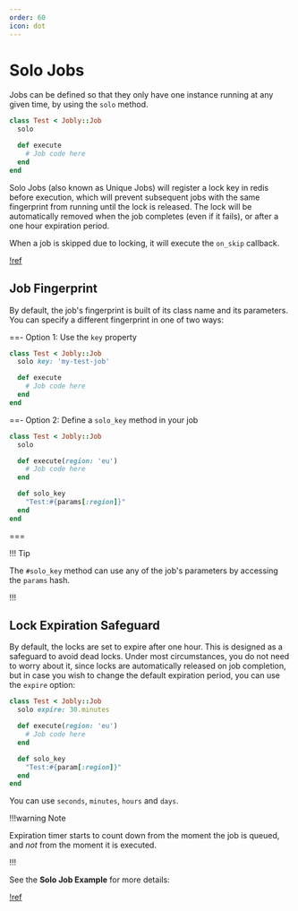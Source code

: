 ```yaml
---
order: 60
icon: dot
---
```


# Solo Jobs

Jobs can be defined so that they only have one instance running at any given time, by using the `solo` method.

```ruby Example
class Test < Jobly::Job
  solo

  def execute
    # Job code here
  end
end
```

Solo Jobs (also known as Unique Jobs) will register a lock key in redis before execution, which will prevent subsequent jobs with the same fingerprint from running until the lock is released. The lock will be automatically removed when the job completes (even if it fails), or after a one hour expiration period.

When a job is skipped due to locking, it will execute the `on_skip` callback.

[!ref](job-callbacks.md)

## Job Fingerprint

By default, the job's fingerprint is built of its class name and its parameters. You can specify a different fingerprint in one of two ways:

==- Option 1: Use the `key` property

```ruby 
class Test < Jobly::Job
  solo key: 'my-test-job'

  def execute
    # Job code here
  end
end
```

==- Option 2: Define a `solo_key` method in your job

```ruby
class Test < Jobly::Job
  solo

  def execute(region: 'eu')
    # Job code here
  end

  def solo_key
    "Test:#{params[:region]}"
  end
end
```

===

!!! Tip

The `#solo_key` method can use any of the job's parameters by accessing the `params` hash.

!!!


## Lock Expiration Safeguard

By default, the locks are set to expire after one hour. This is designed as a safeguard to avoid dead locks. Under most circumstances, you do not need to worry about it, since locks are automatically released on job completion, but in case you wish to change the default expiration period, you can use the `expire` option:

```ruby Example
class Test < Jobly::Job
  solo expire: 30.minutes

  def execute(region: 'eu')
    # Job code here
  end

  def solo_key
    "Test:#{param[:region]}"
  end
end
```

You can use `seconds`, `minutes`, `hours` and `days`.

!!!warning Note

Expiration timer starts to count down from the moment the job is queued, and _not_ from the moment it is executed.

!!!

See the **Solo Job Example** for more details:

[!ref](/examples/solo.md)

